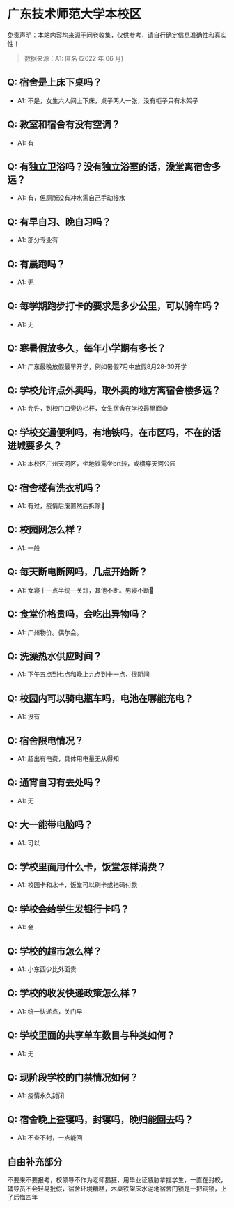 # 广东技术师范大学本校区

[免责声明](https://colleges.chat/#_3)：本站内容均来源于问卷收集，仅供参考，请自行确定信息准确性和真实性！

> 数据来源：A1: 匿名 (2022 年 06 月)

## Q: 宿舍是上床下桌吗？

- A1: 不是，女生六人间上下床，桌子两人一张，没有柜子只有木架子

## Q: 教室和宿舍有没有空调？

- A1: 有

## Q: 有独立卫浴吗？没有独立浴室的话，澡堂离宿舍多远？

- A1: 有，但厕所没有冲水需自己手动接水

## Q: 有早自习、晚自习吗？

- A1: 部分专业有

## Q: 有晨跑吗？

- A1: 无

## Q: 每学期跑步打卡的要求是多少公里，可以骑车吗？

- A1: 无

## Q: 寒暑假放多久，每年小学期有多长？

- A1: 广东最晚放假最早开学，例如暑假7月中放假8月28-30开学

## Q: 学校允许点外卖吗，取外卖的地方离宿舍楼多远？

- A1: 允许，到校门口旁边栏杆，女生宿舍在学校最里面😅

## Q: 学校交通便利吗，有地铁吗，在市区吗，不在的话进城要多久？

- A1: 本校区广州天河区，坐地铁需坐brt转，或横穿天河公园

## Q: 宿舍楼有洗衣机吗？

- A1: 有过，疫情后废置然后拆除🙂

## Q: 校园网怎么样？

- A1: 一般

## Q: 每天断电断网吗，几点开始断？

- A1: 女寝十一点半统一关灯，其他不断。男寝不断🙂

## Q: 食堂价格贵吗，会吃出异物吗？

- A1: 广州物价。偶尔会。

## Q: 洗澡热水供应时间？

- A1: 下午五点到七点和晚上九点到十一点，很阴间

## Q: 校园内可以骑电瓶车吗，电池在哪能充电？

- A1: 没有

## Q: 宿舍限电情况？

- A1: 超出有电费，具体用电量无从得知

## Q: 通宵自习有去处吗？

- A1: 无

## Q: 大一能带电脑吗？

- A1: 可以

## Q: 学校里面用什么卡，饭堂怎样消费？

- A1: 校园卡和水卡，饭堂可以刷卡或扫码付款

## Q: 学校会给学生发银行卡吗？

- A1: 会

## Q: 学校的超市怎么样？

- A1: 小东西少比外面贵

## Q: 学校的收发快递政策怎么样？

- A1: 统一快递点，关门早

## Q: 学校里面的共享单车数目与种类如何？

- A1: 无

## Q: 现阶段学校的门禁情况如何？

- A1: 疫情永久封闭

## Q: 宿舍晚上查寝吗，封寝吗，晚归能回去吗？

- A1: 不查不封，一点能回

## 自由补充部分

不要来不要报考，校领导不作为老师猖狂，用毕业证威胁拿捏学生，一直在封校，辅导员不会轻易批假，宿舍环境糟糕，木桌铁架床水泥地宿舍门锁是一把铜锁，上了后悔四年
